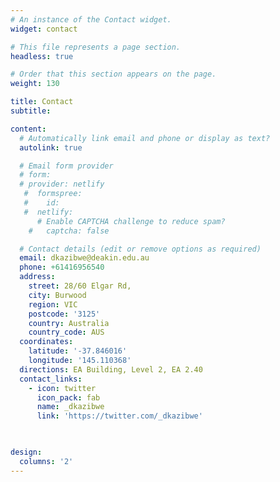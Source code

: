 ```yaml
---
# An instance of the Contact widget.
widget: contact

# This file represents a page section.
headless: true

# Order that this section appears on the page.
weight: 130

title: Contact
subtitle:

content:
  # Automatically link email and phone or display as text?
  autolink: true

  # Email form provider
  # form:
  # provider: netlify
   #  formspree:
   #    id:
   #  netlify:
      # Enable CAPTCHA challenge to reduce spam?
    #   captcha: false

  # Contact details (edit or remove options as required)
  email: dkazibwe@deakin.edu.au
  phone: +61416956540
  address:
    street: 28/60 Elgar Rd,
    city: Burwood
    region: VIC
    postcode: '3125'
    country: Australia
    country_code: AUS
  coordinates:
    latitude: '-37.846016'
    longitude: '145.110368'
  directions: EA Building, Level 2, EA 2.40
  contact_links:
    - icon: twitter
      icon_pack: fab
      name: _dkazibwe
      link: 'https://twitter.com/_dkazibwe'

      

design:
  columns: '2'
---
```

